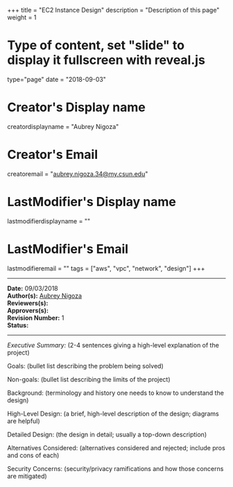 +++
title = "EC2 Instance Design"
description = "Description of this page"
weight = 1
# Type of content, set "slide" to display it fullscreen with reveal.js
type="page"
date = "2018-09-03"
# Creator's Display name
creatordisplayname = "Aubrey Nigoza"
# Creator's Email
creatoremail = "aubrey.nigoza.34@my.csun.edu"
# LastModifier's Display name
lastmodifierdisplayname = ""
# LastModifier's Email
lastmodifieremail = ""
tags = ["aws", "vpc", "network", "design"]
+++

----------
**Date:** 09/03/2018  
**Author(s):** [Aubrey Nigoza](mailto:aubrey.nigoza.34@my.csun.edu)  
**Reviewers(s):**  
**Approvers(s):**  
**Revision Number:** 1  
**Status:**  

----------
*Executive Summary:*
(2-4 sentences giving a high-level explanation of the project)

Goals:
(bullet list describing the problem being solved)

Non-goals:
(bullet list describing the limits of the project)

Background:
(terminology and history one needs to know to understand the design)

High-Level Design:
(a brief, high-level description of the design; diagrams are helpful)

Detailed Design:
(the design in detail; usually a top-down description)

Alternatives Considered:
(alternatives considered and rejected; include pros and cons of each)

Security Concerns:
(security/privacy ramifications and how those concerns are mitigated)